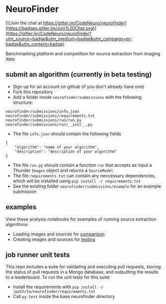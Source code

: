 # NeuroFinder

[![Join the chat at https://gitter.im/CodeNeuro/neurofinder](https://badges.gitter.im/Join%20Chat.svg)](https://gitter.im/CodeNeuro/neurofinder?utm_source=badge&utm_medium=badge&utm_campaign=pr-badge&utm_content=badge)

Benchmarking platform and competition for source extraction from imaging data

## submit an algorithm (currently in beta testing)
- Sign up for an account on github (if you don't already have one)
- Fork this repository
- Add a folder inside `neurofinder/submissions` with the following structure:
```
neurofinder/submissions/info.json
neurofinder/submissions/requirements.txt
neurofinder/submissions/run/run.py
neurofinder/submissions/run/__init__.py
```
- The file `info.json` should contain the following fields
```
{
    "algorithm": "name of your algorithm",
    "description": "description of your algorithm"
}
```
- The file `run.py` should contain a function `run` that accepts as input a Thunder `Images` object and returns a `SourceModel`
- The file `requirements.txt` can contain any neccessary dependencies, which will be installed using `pip install -r requirements.txt`
- See the existing folder `neurofinder/submissions/example` for an example submission

## examples
View these analysis notebooks for examples of running source extraction algorithms:
- Loading images and sources for [comparison](http://nbviewer.ipython.org/github/codeneuro/neurofinder/blob/master/notebooks/creating-images-and-sources.ipynb)
- Creating images and sources for [testing](http://nbviewer.ipython.org/github/codeneuro/neurofinder/blob/master/notebooks/loading-images-and-sources.ipynb)

## job runner unit tests
This repo includes a suite for validating and executing pull requests, storing the status of pull requests in a Mongo database, and outputting the results to a leaderboard. To run the unit tests for this suite:
- Install the requirements with `pip install -r /path/to/neurofinder/requirements.txt`
- Call `py.test` inside the base neurofinder directory

